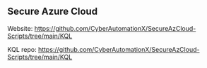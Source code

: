 ## Secure Azure Cloud ##

Website: https://github.com/CyberAutomationX/SecureAzCloud-Scripts/tree/main/KQL

KQL repo: https://github.com/CyberAutomationX/SecureAzCloud-Scripts/tree/main/KQL
